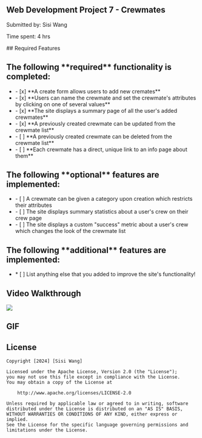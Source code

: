 ## Web Development Project 7 - Crewmates
<p>Submitted by: Sisi Wang</p>
<p>Time spent: 4 hrs</p>
## Required Features
<h2>The following **required** functionality is completed:</h2>
<ul>
  <li>- [x] **A create form allows users to add new cremates**</li>
  <li>- [x] **Users can name the crewmate and set the crewmate's attributes by clicking on one of several values**</li>
  <li>- [x] **The site displays a summary page of all the user's added crewmates**</li>
  <li>- [x] **A previously created crewmate can be updated from the crewmate list**</li>
  <li>- [ ] **A previously created crewmate can be deleted from the crewmate list**</li>
  <li>- [ ] **Each crewmate has a direct, unique link to an info page about them**</li>
</ul>
<h2>The following **optional** features are implemented:</h2>
<ul>
<li>- [ ] A crewmate can be given a category upon creation which restricts their attributes</li>
<li>- [ ] The site displays summary statistics about a user's crew on their crew page</li>
<li>- [ ] The site displays a custom "success" metric about a user's crew which changes the look of the crewmate list</li>
</ul>
<h2>The following **additional** features are implemented:</h2>
<ul>
  <li>* [ ] List anything else that you added to improve the site's functionality!</li>
</ul>

## Video Walkthrough
<div>
    <a href="https://www.loom.com/share/136d15164bba4ba9afb1ce449c967354">
      <img style="max-width:300px;" src="https://cdn.loom.com/sessions/thumbnails/136d15164bba4ba9afb1ce449c967354-with-play.gif">
    </a>
</div>

## GIF

## License

    Copyright [2024] [Sisi Wang]

    Licensed under the Apache License, Version 2.0 (the "License");
    you may not use this file except in compliance with the License.
    You may obtain a copy of the License at

        http://www.apache.org/licenses/LICENSE-2.0

    Unless required by applicable law or agreed to in writing, software
    distributed under the License is distributed on an "AS IS" BASIS,
    WITHOUT WARRANTIES OR CONDITIONS OF ANY KIND, either express or implied.
    See the License for the specific language governing permissions and
    limitations under the License.
